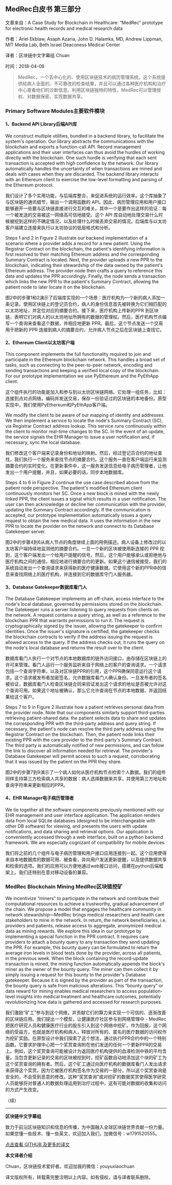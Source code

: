 ## MedRec白皮书 第三部分



文章来自：A Case Study for Blockchain in Healthcare: “MedRec” prototype for electronic health records and medical research data

作者：Ariel Ekblaw, Asaph Azaria, John D. Halamka, MD, Andrew Lippman, MIT Media Lab, Beth Israel Deaconess Medical Center

译者：区块链中文字幕组 Chuan

时间：2018-04-08



> MedRec，一个去中心化的、使用区块链技术的病历管理系统。这个系统提供给病人全面的、不可篡改的检查结果，并且可以通过各种医疗机构和治疗中心查看他们的诊断信息。利用区块链独特的特性，MedRec可以管理授权、对数据保密、实现数据共享。



### Primary Software Modules主要软件模块

#### 1、Backend API Library后端API库

We construct multiple utilities, bundled in a backend library, to facilitate the system's operation. Our library abstracts the communications with the blockchain and exports a function-call API. Record management applications and their user interfaces can thus avoid the hurdles of working directly with the blockchain. One such hurdle is verifying that each sent transaction is accepted with high confidence by the network. Our library automatically handles the uncertainty of when transactions are mined and deals with cases when they are discarded. The backend library interacts with an Ethereum client to exercise the low-level formatting and parsing of the Ethereum protocol.

我们设计了多个实用功能，与后端库整合，来促进系统的运行效率。这个库抽象了与区块链的通讯细节，输出一个调用函数的 API。因此，病历管理应用和用户接口能够避开一些要与区块链直接进行交互的难关。其中一个是要作出这样的验证：每一个被发送的交易被这一网络高可信地接受。这个 API 库自动地处理交易什么时候被挖到这样的不确定情况，以及处理什么时候丢弃交易的情况。后端库与以太坊客户端建立连接来执行以太坊协议的低层格式和分析。

Steps 1 and 2 in Figure 2 illustrate our backend implementation of a scenario where a provider adds a record for a new patient. Using the Registrar Contract on the blockchain, the patient's identifying information is first resolved to their matching Ethereum address and the corresponding Summary Contract is located. Next, the provider uploads a new PPR to the blockchain, indicating their stewardship of the data owned by the patient's Ethereum address. The provider node then crafts a query to reference this data and updates the PPR accordingly. Finally, the node sends a transaction which links the new PPR to the patient's Summary Contract, allowing the patient node to later locate it on the blockchain.

图2中的步骤1和2演示了后端库实现的一个场景：医疗机构为一个新的病人添加一条记录。使用区块链上的登记员合约，病人的身份信息首先被转换为它们相匹配的以太坊地址，并定位对应的摘要合约。接下来，医疗机构上传新的PPR 到区块链，表明它们对病人的以太坊地址所拥有的数据的管理权。然后，医疗机构节点编写一个查询来查看这个数据，并相应地更新 PPR。最后，这个节点发送一个交易用于把新的 PPR 连接到病人的摘要合约，允许病人节点之后在区块链上查找它。

#### 2、Ethereum Client以太坊客户端

This component implements the full functionality required to join and participate in the Ethereum blockchain network. This handles a broad set of tasks, such as connecting to the peer-to-peer network, encoding and sending transactions and keeping a verified local copy of the blockchain. For our prototype implementation we use PyEthereum and the PyEthApp client.

这个组件执行的功能是加入和参与到以太坊区块链网络。它处理一组任务，比如：连接到点对点网络，编码并发送交易，保存一份验证过的区块链的本地备份。原型实现中，我们使用PyEthereum和PyEthApp客户端。

We modify the client to be aware of our mapping of identity and addresses. We then implement a service to locate the node's Summary Contract (SC), via Registrar Contract address lookup. This service runs continuously within the client to monitor real-time changes to the SC. In the event of an update, the service signals the EHR Manager to issue a user notification and, if necessary, sync the local database.

我们修改这个客户端来记录身份和地址的映射。然后，经过登记员合约的地址查找，我们执行一个服务来查找节点的摘要合约。这个服务一直在客户端运行来监测摘要合约的实时变化。在更新事件中，这一服务发送信息给电子病历管理者，让他发出一个用户提醒，并且，如果必要的话，同步本地数据库。

Steps 4 to 6 in Figure 2 continue the use case described above from the patient node perspective. The patient's modified Ethereum client continuously monitors her SC. Once a new block is mined with the newly linked PPR, the client issues a signal which results in a user notification. The user can then acknowledge or decline her communication with the provider, updating the Summary Contract accordingly. If the communication is accepted, our prototype implementation automatically issues a query request to obtain the new medical data. It uses the information in the new PPR to locate the provider on the network and connect to its Database Gatekeeper server.

图2中的步骤4到6从病人节点的角度继续上面的用例描述。病人设备上修改过的以太坊客户端持续地监测他的摘要合约。一旦一个新的区块被使用新连接的 PPR 挖到，这个客户端发出一个给用户提醒的信号。然后，这个用户能够承认或拒绝他与医疗机构之间的通信，相应地进行摘要合约的更新。如果这个通信被接受，我们的系统自动发出一个查询请求来获得新的医疗健康数据。它使用这个新的PPR中的信息来查找网络上的医疗机构，并连接到它的数据库守门人服务器。

#### 3、Database Gatekeeper数据库看门人

The Database Gatekeeper implements an off-chain, access interface to the node's local database, governed by permissions stored on the blockchain. The Gatekeeper runs a server listening to query requests from clients on the network. A request contains a query string, as well as a reference to the blockchain PPR that warrants permissions to run it. The request is cryptographically signed by the issuer, allowing the gatekeeper to confirm identities. Once the issuer's signature is certified, the gatekeeper checks the blockchain contracts to verify if the address issuing the request is allowed access to the query. If the address checks out, it runs the query on the node's local database and returns the result over to the client.

数据库看门人执行一个对节点的本地数据库的链外访问接口，由存储在区块链上的许可来管理。看门人运行一个服务监听来自于网络上的客户的查询请求。一个请求包括一个查询字符串，以及对区块链PPR的引用，这个PPR确保同意运行这个请求。这个请求被发布者加密签名，允许数据库看门人确认身份。一旦发布者的签名被验证，数据库看门人检查区块链合同来验证发出这个请求的地址是否被允许对这个查询可用。如果这个地址被确认，那么它允许查询在节点的本地数据，并返回结果给这个客户。

Steps 7 to 9 in Figure 2 illustrate how a patient retrieves personal data from the provider node. Note that our components similarly support third-parties retrieving patient-shared data: the patient selects data to share and updates the corresponding PPR with the third-party address and query string. If necessary, the patient's node can resolve the third party address using the Registrar Contract on the blockchain. Then, the patient node links their existing PPR with the care provider to the third-party's Summary Contract. The third party is automatically notified of new permissions, and can follow the link to discover all information needed for retrieval. The provider's Database Gatekeeper will permit access to such a request, corroborating that it was issued by the patient on the PPR they share.

图2中的步骤7到9演示了一个病人如何从医疗机构节点检索个人数据。我们的组件同样支持第三方检索病人共享的数据：病人选择数据来共享，并使用第三方地址和查询字符串来更新相应的PPR。

#### 4、EHR Manager电子病历管理者

We tie together all the software components previously mentioned with our EHR management and user interface application. The application renders data from local SQLite databases (designed to be interchangeable with other DB software) for viewing, and presents the users with update notifications, and data sharing and retrieval options. Our application is conveniently accessed through a web interface, built on a python backend framework. We are especially cognizant of compatibility for mobile devices.

我们将之前的几个组件与电子病历管理和用户接口应用连接到一起。这个应用使得来自本地数据库的数据可用、被查看，并向用户发送更新提醒，以及提供数据共享和检索的选项。我们的应用可以方便地通过web接口访问，搭建在python后端框架上。我们还特别在意对移动设备的兼容。

### MedRec Blockchain Mining MedRec区块链挖矿

We incentivize “miners” to participate in the network and contribute their computational resources to achieve a trustworthy, gradual advancement of the chain. We propose a model that engages the healthcare community in network stewardship—MedRec brings medical researchers and health care stakeholders to mine in the network. In return, the network beneficiaries, i.e. providers and patients, release access to aggregate, anonymized medical data as mining rewards. We explore this idea in our prototype by implementing a special function in the PPR contract. It requires care providers to attach a bounty query to any transaction they send updating the PPR. For example, this bounty query can be formulated to return the average iron levels in blood tests done by the provider, across all patients, in the previous week. When the block containing the record-update transaction is mined, the mining function automatically appends the block's miner as the owner of the bounty query. The miner can then collect it by simply issuing a request for this bounty to the provider's Database gatekeeper. Because it is signed by the provider as part of the transaction, the bounty query is safe from malicious alterations. This “bounty query” or data reward for mining enables medical researchers to access population-level insights into medical treatment and healthcare outcomes, potentially revolutionizing how data is gathered and accessed for research purposes. 

我们激励“矿工”参与到这个网络，并贡献它们的算力来实现一个可信的、逐渐改善的区块链应用。我们提出一个模型，让健康医疗社区参与到网络管理中 - MedRec把医疗研究人员和健康医疗行业的股东引入到这个网络中挖矿。作为回报，这个网络的受益方，也就是医疗机构和病人，释放对所有的、匿名的医疗数据的访问权作为挖矿奖励。在原型设计中我们探索了这个想法，通过执行PPR合约中的一个特别函数。它要求护理中心把一个奖赏查询附在他们发送的任何一个更新PPR的交易上。例如，这个奖赏查询可能被设计为返回医疗机构提供的血液检测中铁的平均含量。当包含更新记录的交易的区块被挖到时，挖矿函数自动地添加这个块的矿工为这个奖赏查询的拥有者。然后，这个矿工通过向医疗机构的数据库看门人发出请求来获得这个奖赏。因为它被医疗机构签名作为交易的一部分，所以这个奖赏查询是安全的，不会受到恶意的修改。这种“奖赏查询”或对挖矿的数据奖赏使得医学研究人员能够将对普通人的数据处理运用到治疗过程中，这有可能对数据的收集和访问的方式产生改变。



（续）

------

**区块链中文字幕组**

致力于前沿区块链知识和信息的传播，为中国融入全球区块链世界贡献一份力量。如果您懂一些技术、懂一些英文，欢迎加入我们，加微信号：w1791520555。

[点击查看 GITHUB 及更多的译文](https://github.com/BlockchainTranslator/EOS)

**本文译者介绍**

Chuan，区块链技术爱好者。欢迎加我的微信：youyuxiaochuan

译文版权所有，转载需完整注明以上内容。如有侵权，请与译者联系删除。



